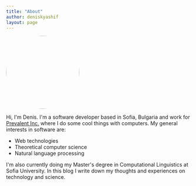 ```yaml
---
title: "About"
author: deniskyashif
layout: page
---
```

<style>
.text-center {
    text-align: center;
}
</style>

<img style="border-radius: 50%" width="200px" src="/blog/images/denis.jpg" />

Hi, I'm Denis. I'm a software developer based in Sofia, Bulgaria and work for <a href="https://www.prevalent.net/" target="_blank">Prevalent Inc.</a> where I do some cool things with computers. My general interests in software are: 

* Web technologies
* Theoretical computer science
* Natural language processing

I'm also currently doing my Master's degree in Computational Linguistics at Sofia University. In this blog I write down my thoughts and experiences on technology and science.  
